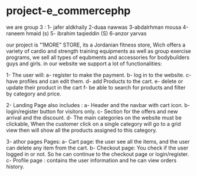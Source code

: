 # project-e_commercephp


we are group 3 : 1- jafer aldkhaily 2-duaa nawwas 3-abdalrhman mousa 4-raneem hmaid (s) 5- ibrahim taqieddin (S) 6-anzor yarvas

our project is "1MORE" STORE, its a Jordanian fitness store, Wich offers a variety of cardio and strength training equipments as well as group exercise programs, we sell all types of equbments and accessories for bodybuilders guys and girls. in our website we support a lot of functionalities:

1- The user will: a- register to make the payment. b- log in to the website. c- have profiles and can edit them. d- add Products to the cart. e- delete or update their product in the cart f- be able to search for products and filter by category and price.

2- Landing Page also includes : a- Header and the navbar with cart icon. b- login/register button for visitors only. c- Section for the offers and new arrival and the discount. d- The main categories on the website must be clickable, When the customer click on a single category will go to a grid view then will show all the products assigned to this category.

3- athor pages Pages: a- Cart page: the user see all the items, and the user can delete any item from the cart. b- Checkout page: You check if the user logged in or not. So he can continue to the checkout page or login/register. c- Profile page : contains the user information and he can view orders history.
